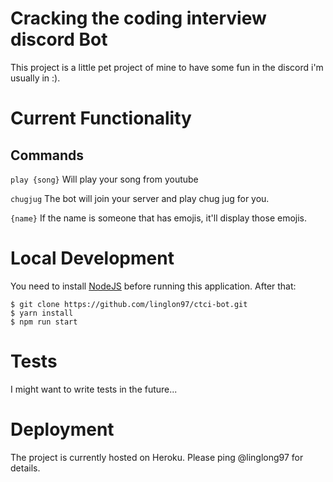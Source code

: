 # Cracking the coding interview discord Bot
This project is a little pet project of mine to have some fun in the discord i'm usually in :). 

# Current Functionality
## Commands
`play {song}` 
Will play your song from youtube

`chugjug`
The bot will join your server and play chug jug for you.

`{name}`
If the name is someone that has emojis, it'll display those emojis.

# Local Development
You need to install [NodeJS](https://nodejs.org/en/download/) before running this application. After that: 
```
$ git clone https://github.com/linglon97/ctci-bot.git
$ yarn install
$ npm run start
```
# Tests
I might want to write tests in the future...

# Deployment
The project is currently hosted on Heroku. Please ping @linglong97 for details.
